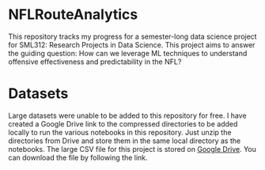 # NFLRouteAnalytics
This repository tracks my progress for a semester-long data science project for SML312: Research Projects in Data Science. This project aims to answer the guiding question: How can we leverage ML techniques to understand offensive effectiveness and predictability in the NFL?

# Datasets
Large datasets were unable to be added to this repository for free. I have created a Google Drive link to the compressed directories to be added locally to run the various notebooks in this repository. Just unzip the directories from Drive and store them in the same local directory as the notebooks. The large CSV file for this project is stored on [Google Drive](https://drive.google.com/drive/folders/1mY1Z-M1OKmR69SILIt2_XveR6baug5Iw?usp=sharing). You can download the file by following the link.

